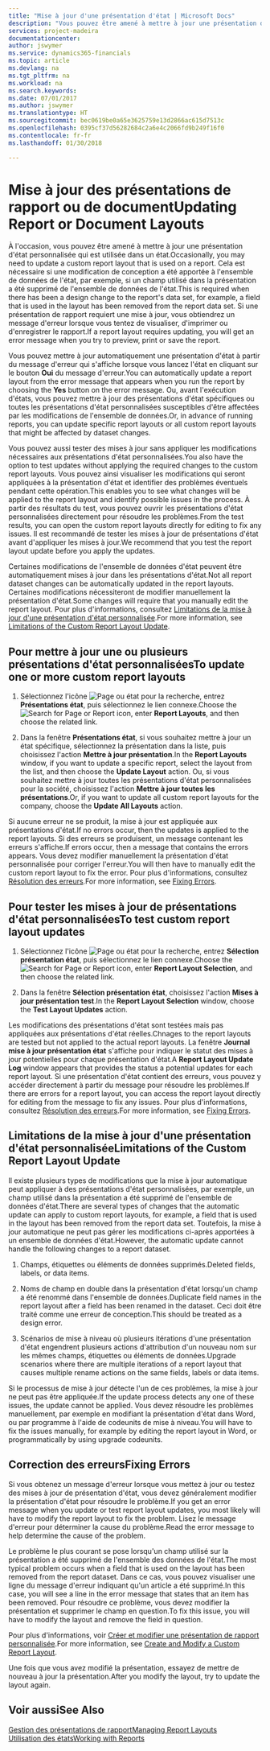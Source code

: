 ```yaml
---
title: "Mise à jour d'une présentation d'état | Microsoft Docs"
description: "Vous pouvez être amené à mettre à jour une présentation d'état personnalisée qui est utilisée dans un état. Cela est nécessaire si une modification de conception a été apportée à l'ensemble de données de l'état, par exemple, si un champ utilisé dans la présentation a été supprimé de l'ensemble de données de l'état."
services: project-madeira
documentationcenter: 
author: jswymer
ms.service: dynamics365-financials
ms.topic: article
ms.devlang: na
ms.tgt_pltfrm: na
ms.workload: na
ms.search.keywords: 
ms.date: 07/01/2017
ms.author: jswymer
ms.translationtype: HT
ms.sourcegitcommit: bec0619be0a65e3625759e13d2866ac615d7513c
ms.openlocfilehash: 0395cf37d56282684c2a6e4c2066fd9b249f16f0
ms.contentlocale: fr-fr
ms.lasthandoff: 01/30/2018

---
```

# <a name="updating-report-or-document-layouts"></a><span data-ttu-id="f236b-104">Mise à jour des présentations de rapport ou de document</span><span class="sxs-lookup"><span data-stu-id="f236b-104">Updating Report or Document Layouts</span></span>
<span data-ttu-id="f236b-105">À l'occasion, vous pouvez être amené à mettre à jour une présentation d'état personnalisée qui est utilisée dans un état.</span><span class="sxs-lookup"><span data-stu-id="f236b-105">Occasionally, you may need to update a custom report layout that is used on a report.</span></span> <span data-ttu-id="f236b-106">Cela est nécessaire si une modification de conception a été apportée à l'ensemble de données de l'état, par exemple, si un champ utilisé dans la présentation a été supprimé de l'ensemble de données de l'état.</span><span class="sxs-lookup"><span data-stu-id="f236b-106">This is required when there has been a design change to the report's data set, for example, a field that is used in the layout has been removed from the report data set.</span></span> <span data-ttu-id="f236b-107">Si une présentation de rapport requiert une mise à jour, vous obtiendrez un message d'erreur lorsque vous tentez de visualiser, d'imprimer ou d'enregistrer le rapport.</span><span class="sxs-lookup"><span data-stu-id="f236b-107">If a report layout requires updating, you will get an error message when you try to preview, print or save the report.</span></span>  
  
<span data-ttu-id="f236b-108">Vous pouvez mettre à jour automatiquement une présentation d'état à partir du message d'erreur qui s'affiche lorsque vous lancez l'état en cliquant sur le bouton **Oui** du message d'erreur.</span><span class="sxs-lookup"><span data-stu-id="f236b-108">You can automatically update a report layout from the error message that appears when you run the report by choosing the **Yes** button on the error message.</span></span> <span data-ttu-id="f236b-109">Ou, avant l'exécution d'états, vous pouvez mettre à jour des présentations d'état spécifiques ou toutes les présentations d'état personnalisées susceptibles d'être affectées par les modifications de l'ensemble de données.</span><span class="sxs-lookup"><span data-stu-id="f236b-109">Or, in advance of running reports, you can update specific report layouts or all custom report layouts that might be affected by dataset changes.</span></span>  
  
<span data-ttu-id="f236b-110">Vous pouvez aussi tester des mises à jour sans appliquer les modifications nécessaires aux présentations d'état personnalisées.</span><span class="sxs-lookup"><span data-stu-id="f236b-110">You also have the option to test updates without applying the required changes to the custom report layouts.</span></span> <span data-ttu-id="f236b-111">Vous pouvez ainsi visualiser les modifications qui seront appliquées à la présentation d'état et identifier des problèmes éventuels pendant cette opération.</span><span class="sxs-lookup"><span data-stu-id="f236b-111">This enables you to see what changes will be applied to the report layout and identify possible issues in the process.</span></span> <span data-ttu-id="f236b-112">À partir des résultats du test, vous pouvez ouvrir les présentations d'état personnalisées directement pour résoudre les problèmes.</span><span class="sxs-lookup"><span data-stu-id="f236b-112">From the test results, you can open the custom report layouts directly for editing to fix any issues.</span></span> <span data-ttu-id="f236b-113">Il est recommandé de tester les mises à jour de présentations d'état avant d'appliquer les mises à jour.</span><span class="sxs-lookup"><span data-stu-id="f236b-113">We recommend that you test the report layout update before you apply the updates.</span></span>  
  
<span data-ttu-id="f236b-114">Certaines modifications de l'ensemble de données d'état peuvent être automatiquement mises à jour dans les présentations d'état.</span><span class="sxs-lookup"><span data-stu-id="f236b-114">Not all report dataset changes can be automatically updated in the report layouts.</span></span> <span data-ttu-id="f236b-115">Certaines modifications nécessiteront de modifier manuellement la présentation d'état.</span><span class="sxs-lookup"><span data-stu-id="f236b-115">Some changes will require that you manually edit the report layout.</span></span> <span data-ttu-id="f236b-116">Pour plus d'informations, consultez [Limitations de la mise à jour d'une présentation d'état personnalisée](ui-update-report-layouts.md#UpdateLimitations).</span><span class="sxs-lookup"><span data-stu-id="f236b-116">For more information, see [Limitations of the Custom Report Layout Update](ui-update-report-layouts.md#UpdateLimitations).</span></span>  
  
## <a name="to-update-one-or-more-custom-report-layouts"></a><span data-ttu-id="f236b-117">Pour mettre à jour une ou plusieurs présentations d'état personnalisées</span><span class="sxs-lookup"><span data-stu-id="f236b-117">To update one or more custom report layouts</span></span>  
  
1.  <span data-ttu-id="f236b-118">Sélectionnez l'icône ![Page ou état pour la recherche](media/ui-search/search_small.png "Page ou état pour la recherche"), entrez **Présentations état**, puis sélectionnez le lien connexe.</span><span class="sxs-lookup"><span data-stu-id="f236b-118">Choose the ![Search for Page or Report](media/ui-search/search_small.png "Search for Page or Report icon") icon, enter **Report Layouts**, and then choose the related link.</span></span>  
  
2.  <span data-ttu-id="f236b-119">Dans la fenêtre **Présentations état**, si vous souhaitez mettre à jour un état spécifique, sélectionnez la présentation dans la liste, puis choisissez l'action **Mettre à jour présentation**.</span><span class="sxs-lookup"><span data-stu-id="f236b-119">In the **Report Layouts** window, if you want to update a specific report, select the layout from the list, and then choose the **Update Layout** action.</span></span> <span data-ttu-id="f236b-120">Ou, si vous souhaitez mettre à jour toutes les présentations d'état personnalisées pour la société, choisissez l'action **Mettre à jour toutes les présentations**.</span><span class="sxs-lookup"><span data-stu-id="f236b-120">Or, if you want to update all custom report layouts for the company, choose the **Update All Layouts** action.</span></span>  

<span data-ttu-id="f236b-121">Si aucune erreur ne se produit, la mise à jour est appliquée aux présentations d'état.</span><span class="sxs-lookup"><span data-stu-id="f236b-121">If no errors occur, then the updates is applied to the report layouts.</span></span> <span data-ttu-id="f236b-122">Si des erreurs se produisent, un message contenant les erreurs s'affiche.</span><span class="sxs-lookup"><span data-stu-id="f236b-122">If errors occur, then a message that contains the errors appears.</span></span> <span data-ttu-id="f236b-123">Vous devez modifier manuellement la présentation d'état personnalisée pour corriger l'erreur.</span><span class="sxs-lookup"><span data-stu-id="f236b-123">You will then have to manually edit the custom report layout to fix the error.</span></span> <span data-ttu-id="f236b-124">Pour plus d'informations, consultez [Résolution des erreurs](ui-update-report-layouts.md#FixErrors).</span><span class="sxs-lookup"><span data-stu-id="f236b-124">For more information, see [Fixing Errors](ui-update-report-layouts.md#FixErrors).</span></span>  

## <a name="to-test-custom-report-layout-updates"></a><span data-ttu-id="f236b-125">Pour tester les mises à jour de présentations d'état personnalisées</span><span class="sxs-lookup"><span data-stu-id="f236b-125">To test custom report layout updates</span></span>  
  
1.  <span data-ttu-id="f236b-126">Sélectionnez l'icône ![Page ou état pour la recherche](media/ui-search/search_small.png "Page ou état pour la recherche"), entrez **Sélection présentation état**, puis sélectionnez le lien connexe.</span><span class="sxs-lookup"><span data-stu-id="f236b-126">Choose the ![Search for Page or Report](media/ui-search/search_small.png "Search for Page or Report icon") icon, enter **Report Layout Selection**, and then choose the related link.</span></span>  
  
2.  <span data-ttu-id="f236b-127">Dans la fenêtre **Sélection présentation état**, choisissez l'action **Mises à jour présentation test**.</span><span class="sxs-lookup"><span data-stu-id="f236b-127">In the **Report Layout Selection** window, choose the **Test Layout Updates** action.</span></span>  
  
 <span data-ttu-id="f236b-128">Les modifications des présentations d'état sont testées mais pas appliquées aux présentations d'état réelles.</span><span class="sxs-lookup"><span data-stu-id="f236b-128">Chnages to the report layouts are tested but not applied to the actual report layouts.</span></span> <span data-ttu-id="f236b-129">La fenêtre **Journal mise à jour présentation état** s'affiche pour indiquer le statut des mises à jour potentielles pour chaque présentation d'état.</span><span class="sxs-lookup"><span data-stu-id="f236b-129">A **Report Layout Update Log** window appears that provides the status a potential updates for each report layout.</span></span> <span data-ttu-id="f236b-130">Si une présentation d'état contient des erreurs, vous pouvez y accéder directement à partir du message pour résoudre les problèmes.</span><span class="sxs-lookup"><span data-stu-id="f236b-130">If there are errors for a report layout, you can access the report layout directly for editing from the message to fix any issues.</span></span> <span data-ttu-id="f236b-131">Pour plus d'informations, consultez [Résolution des erreurs](ui-update-report-layouts.md#FixErrors).</span><span class="sxs-lookup"><span data-stu-id="f236b-131">For more information, see [Fixing Errors](ui-update-report-layouts.md#FixErrors).</span></span>  
  
##  <a name="UpdateLimitations"></a> <span data-ttu-id="f236b-132">Limitations de la mise à jour d'une présentation d'état personnalisée</span><span class="sxs-lookup"><span data-stu-id="f236b-132">Limitations of the Custom Report Layout Update</span></span>  
 <span data-ttu-id="f236b-133">Il existe plusieurs types de modifications que la mise à jour automatique peut appliquer à des présentations d'état personnalisées, par exemple, un champ utilisé dans la présentation a été supprimé de l'ensemble de données d'état.</span><span class="sxs-lookup"><span data-stu-id="f236b-133">There are several types of changes that the automatic update can apply to custom report layouts, for example, a field that is used in the layout has been removed from the report data set.</span></span> <span data-ttu-id="f236b-134">Toutefois, la mise à jour automatique ne peut pas gérer les modifications ci-après apportées à un ensemble de données d'état.</span><span class="sxs-lookup"><span data-stu-id="f236b-134">However, the automatic update cannot handle the following changes to a report dataset.</span></span>  
  
1.  <span data-ttu-id="f236b-135">Champs, étiquettes ou éléments de données supprimés.</span><span class="sxs-lookup"><span data-stu-id="f236b-135">Deleted fields, labels, or data items.</span></span>  
  
2.  <span data-ttu-id="f236b-136">Noms de champ en double dans la présentation d'état lorsqu'un champ a été renommé dans l'ensemble de données.</span><span class="sxs-lookup"><span data-stu-id="f236b-136">Duplicate field names in the report layout after a field has been renamed in the dataset.</span></span> <span data-ttu-id="f236b-137">Ceci doit être traité comme une erreur de conception.</span><span class="sxs-lookup"><span data-stu-id="f236b-137">This should be treated as a design error.</span></span>  
  
3.  <span data-ttu-id="f236b-138">Scénarios de mise à niveau où plusieurs itérations d'une présentation d'état engendrent plusieurs actions d'attribution d'un nouveau nom sur les mêmes champs, étiquettes ou éléments de données.</span><span class="sxs-lookup"><span data-stu-id="f236b-138">Upgrade scenarios where there are multiple iterations of a report layout that causes multiple rename actions on the same fields, labels or data items.</span></span>  
  
 <span data-ttu-id="f236b-139">Si le processus de mise à jour détecte l'un de ces problèmes, la mise à jour ne peut pas être appliquée.</span><span class="sxs-lookup"><span data-stu-id="f236b-139">If the update process detects any one of these issues, the update cannot be applied.</span></span> <span data-ttu-id="f236b-140">Vous devez résoudre les problèmes manuellement, par exemple en modifiant la présentation d'état dans Word, ou par programme à l'aide de codeunits de mise à niveau.</span><span class="sxs-lookup"><span data-stu-id="f236b-140">You will have to fix the issues manually, for example by editing the report layout in Word, or programmatically by using upgrade codeunits.</span></span>  
  
##  <a name="FixErrors"></a> <span data-ttu-id="f236b-141">Correction des erreurs</span><span class="sxs-lookup"><span data-stu-id="f236b-141">Fixing Errors</span></span>  
 <span data-ttu-id="f236b-142">Si vous obtenez un message d'erreur lorsque vous mettez à jour ou testez des mises à jour de présentation d'état, vous devez généralement modifier la présentation d'état pour résoudre le problème.</span><span class="sxs-lookup"><span data-stu-id="f236b-142">If you get an error message when you update or test report layout updates, you most likely will have to modify the report layout to fix the problem.</span></span> <span data-ttu-id="f236b-143">Lisez le message d'erreur pour déterminer la cause du problème.</span><span class="sxs-lookup"><span data-stu-id="f236b-143">Read the error message to help determine the cause of the problem.</span></span>  
  
 <span data-ttu-id="f236b-144">Le problème le plus courant se pose lorsqu'un champ utilisé sur la présentation a été supprimé de l'ensemble des données de l'état.</span><span class="sxs-lookup"><span data-stu-id="f236b-144">The most typical problem occurs when a field that is used on the layout has been removed from the report dataset.</span></span> <span data-ttu-id="f236b-145">Dans ce cas, vous pouvez visualiser une ligne du message d'erreur indiquant qu'un article a été supprimé.</span><span class="sxs-lookup"><span data-stu-id="f236b-145">In this case, you will see a line in the error message that states that an item has been removed.</span></span> <span data-ttu-id="f236b-146">Pour résoudre ce problème, vous devez modifier la présentation et supprimer le champ en question.</span><span class="sxs-lookup"><span data-stu-id="f236b-146">To fix this issue, you will have to modify the layout and remove the field in question.</span></span>  
  
 <span data-ttu-id="f236b-147">Pour plus d'informations, voir [Créer et modifier une présentation de rapport personnalisée](ui-how-create-custom-report-layout.md#ModifyCustomLayout).</span><span class="sxs-lookup"><span data-stu-id="f236b-147">For more information, see [Create and Modify a Custom Report Layout](ui-how-create-custom-report-layout.md#ModifyCustomLayout).</span></span>  
  
 <span data-ttu-id="f236b-148">Une fois que vous avez modifié la présentation, essayez de mettre de nouveau à jour la présentation.</span><span class="sxs-lookup"><span data-stu-id="f236b-148">After you modify the layout, try to update the layout again.</span></span>  
  
## <a name="see-also"></a><span data-ttu-id="f236b-149">Voir aussi</span><span class="sxs-lookup"><span data-stu-id="f236b-149">See Also</span></span>  
 [<span data-ttu-id="f236b-150">Gestion des présentations de rapport</span><span class="sxs-lookup"><span data-stu-id="f236b-150">Managing Report Layouts</span></span>](ui-manage-report-layouts.md)  
 [<span data-ttu-id="f236b-151">Utilisation des états</span><span class="sxs-lookup"><span data-stu-id="f236b-151">Working with Reports</span></span>](ui-work-report.md)  
